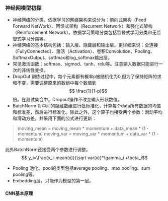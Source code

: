 ### 神经网模型初探
- 神经网络的分类。依据学习的网络架构来说分为：前向式架构（Feed Forward NetWork）、回馈式架构（Recurrent Network）和强化式架构（Reinforcement Network）。依据学习策略分类包括监督式学习分类和无监督式学习分类等。
- 神经网络的基本结构包括：输入层、隐藏层和输出层。更详细来说：全连接（FullyConnected）、激活（Activation）、卷积Convolution、Pooling、SoftmaxOutput、sotfmax和log_softmax输出层。
- 常见激活函数：softmax、sigmod、tanh、relu等。注意输入数据只能进行一次的非线性变换。
- DropOut 训练过程中，每个元素都有概率p被随机化为0,但为了保持矩阵的求和不变，需要调整原来的数组中每个数值到$$ \frac{1}{1-p}$$倍。在测试集合中，Dropout操作不改变输入形状数值。
- BatchNorm 对中间的隐藏数组进行批标准化，计算每个data所有数据的均值和标准差，然后进行标准化。除此之外，这个算子也接受两个参数：滑动平均和滑动方差。并采用下面的公式进行更新：
>moving_mean = moving_mean * momentum + data_mean * (1 - momentum)
moving_var = moving_var * momentum + data_var * (1 - momentum)

此外BatchNorm还接受两个参数进行调整。 $$ y_i=\frac{x_i-mean(x)}{\sqrt var(x)}*\gamma_i +\beta_i$$
- Pooling 池化。pool的类型包括average pooling、max pooling、sum pooling等。
- Embedding层，只能作为模型的第一层。

#### CNN基本原理



